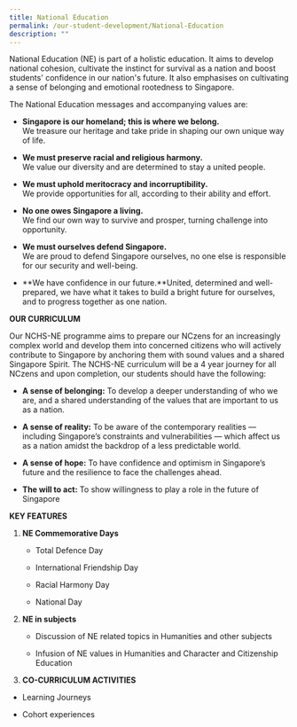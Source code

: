```yaml
---
title: National Education
permalink: /our-student-development/National-Education
description: ""
---
```

National Education (NE) is part of a holistic education. It aims to develop national cohesion, cultivate the instinct for survival as a nation and boost students' confidence in our nation's future. It also emphasises on cultivating a sense of belonging and emotional rootedness to Singapore.

The National Education messages and accompanying values are:

*   **Singapore is our homeland; this is where we belong.**  
    We treasure our heritage and take pride in shaping our own unique way of life.
    
*   **We must preserve racial and religious harmony.**  
    We value our diversity and are determined to stay a united people.
    
*   **We must uphold meritocracy and incorruptibility.**  
    We provide opportunities for all, according to their ability and effort.
    
*   **No one owes Singapore a living.**  
    We find our own way to survive and prosper, turning challenge into opportunity.
    
*   **We must ourselves defend Singapore.**  
    We are proud to defend Singapore ourselves, no one else is responsible for our security and well-being.
    
*   **We have confidence in our future.**United, determined and well-prepared, we have what it takes to build a bright future for ourselves, and to progress together as one nation.
    

  

**OUR CURRICULUM**

Our NCHS-NE programme aims to prepare our NCzens for an increasingly complex world and develop them into concerned citizens who will actively contribute to Singapore by anchoring them with sound values and a shared Singapore Spirit. The NCHS-NE curriculum will be a 4 year journey for all NCzens and upon completion, our students should have the following: 

*   **A sense of belonging:** To develop a deeper understanding of who we are, and a shared understanding of the values that are important to us as a nation. 
    
*   **A sense of reality:** To be aware of the contemporary realities — including Singapore’s constraints and vulnerabilities — which affect us as a nation amidst the backdrop of a less predictable world. 
    
*   **A sense of hope:** To have confidence and optimism in Singapore’s future and the resilience to face the challenges ahead. 
    
*   **The will to act:** To show willingness to play a role in the future of Singapore
    

  

**KEY FEATURES**


1.  **NE Commemorative Days**
    
    *   Total Defence Day
        
    *   International Friendship Day
        
    *   Racial Harmony Day
        
    *   National Day
        

2.  **NE in subjects**
    
    *   Discussion of NE related topics in Humanities and other subjects
        
    *   Infusion of NE values in Humanities and Character and Citizenship Education
        

3.  **CO-CURRICULUM ACTIVITIES**
    

*   Learning Journeys
    
*   Cohort experiences